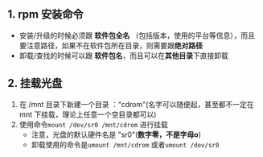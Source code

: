 ## 1. rpm 安装命令

* 安装/升级的时候必须跟 **软件包全名** （包括版本，使用的平台等信息），而且要注意路径，如果不在软件包所在目录，则需要跟**绝对路径**
* 卸载/查找的时候可以跟 **软件包名**，而且可以在**其他目录**下直接卸载



## 2. 挂载光盘

1. 在 /mnt 目录下新建一个目录 ：“cdrom"(名字可以随便起，甚至都不一定在mnt 下挂载，理论上任意一个空目录都可以)
2. 使用命令`mount /dev/sr0 /mnt/cdrom` 进行挂载
   * 注意，光盘的默认硬件名是 ”sr0"(**数字零，不是字母o**)
   * 卸载使用的命令是`umount /mnt/cdrom` 或者`umount /dev/sr0`